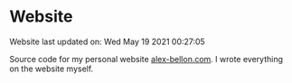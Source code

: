 # Website

Website last updated on: Wed May 19 2021 00:27:05
    
Source code for my personal website <a href="http://alex-bellon.com">alex-bellon.com</a>. I wrote everything on the website myself.
